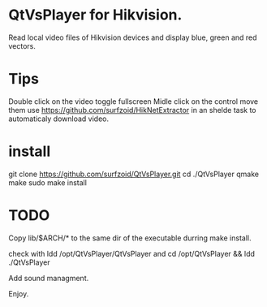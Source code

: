 # QtVsPlayer for Hikvision.
Read local video files of Hikvision devices and display blue, green and red vectors.

# Tips
Double click on the video toggle fullscreen
Midle click on the control move them
use https://github.com/surfzoid/HikNetExtractor in an shelde task to automaticaly download video.

# install
git clone https://github.com/surfzoid/QtVsPlayer.git
cd ./QtVsPlayer
qmake
make
sudo make install

# TODO
Copy lib/$ARCH/* to the same dir of the executable durring make install.

check with 
ldd /opt/QtVsPlayer/QtVsPlayer 
and
cd /opt/QtVsPlayer && ldd ./QtVsPlayer

Add sound managment.



Enjoy.
